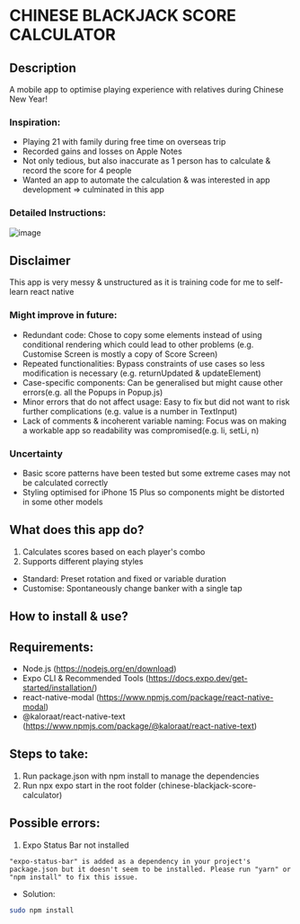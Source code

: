 # CHINESE BLACKJACK SCORE CALCULATOR
## Description
A mobile app to optimise playing experience with relatives during Chinese New Year!
### Inspiration:
- Playing 21 with family during free time on overseas trip
- Recorded gains and losses on Apple Notes
- Not only tedious, but also inaccurate as 1 person has to calculate & record the score for 4 people
- Wanted an app to automate the calculation & was interested in app development => culminated in this app

### Detailed Instructions:
![image](https://github.com/PhoebeY05/chinese-blackjack-score-calculator/assets/115935747/99c1fa26-1159-4d01-b1c3-7e7560d0bce8)

## Disclaimer
This app is very messy & unstructured as it is training code for me to self-learn react native 
### Might improve in future:
- Redundant code: Chose to copy some elements instead of using conditional rendering which could lead to other problems (e.g. Customise Screen is mostly a copy of Score Screen)
- Repeated functionalities: Bypass constraints of use cases so less modification is necessary (e.g. returnUpdated & updateElement)
- Case-specific components: Can be generalised but might cause other errors(e.g. all the Popups in Popup.js)
- Minor errors that do not affect usage: Easy to fix but did not want to risk further complications (e.g. value is a number in TextInput)
- Lack of comments & incoherent variable naming: Focus was on making a workable app so readability was compromised(e.g. li, setLi, n)

### Uncertainty
- Basic score patterns have been tested but some extreme cases may not be calculated correctly
- Styling optimised for iPhone 15 Plus so components might be distorted in some other models

## What does this app do?
1. Calculates scores based on each player's combo
2. Supports different playing styles
- Standard: Preset rotation and fixed or variable duration
- Customise: Spontaneously change banker with a single tap

## How to install & use?
## Requirements:
- Node.js (https://nodejs.org/en/download)
- Expo CLI & Recommended Tools (https://docs.expo.dev/get-started/installation/)
- react-native-modal (https://www.npmjs.com/package/react-native-modal)
- @kaloraat/react-native-text (https://www.npmjs.com/package/@kaloraat/react-native-text)
## Steps to take:
1. Run package.json with npm install to manage the dependencies
2. Run npx expo start in the root folder (chinese-blackjack-score-calculator)
## Possible errors:
1. Expo Status Bar not installed
```
"expo-status-bar" is added as a dependency in your project's package.json but it doesn't seem to be installed. Please run "yarn" or "npm install" to fix this issue.
```
- Solution:
```bash
sudo npm install
```





